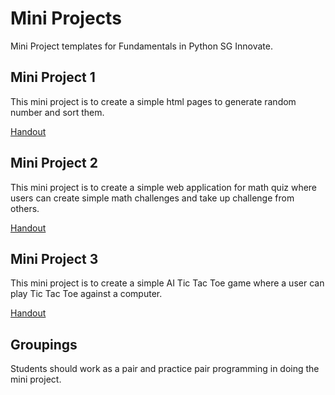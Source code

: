 # Mini Projects
Mini Project templates for Fundamentals in Python SG Innovate.

## Mini Project 1
This mini project is to create a simple html pages to generate random number and sort them.

[Handout](mp_sort/README.md)

## Mini Project 2
This mini project is to create a simple web application for math quiz where users can create simple math challenges and take up challenge from others.

[Handout](mp_calc/README.md)

## Mini Project 3

This mini project is to create a simple AI Tic Tac Toe game where a user can play Tic Tac Toe against a computer. 

[Handout](mp_tictactoe/README.md)

## Groupings

Students should work as a pair and practice pair programming in doing the mini project. 

